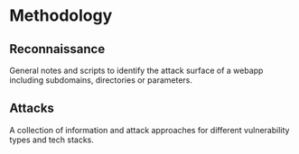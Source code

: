 # Methodology

## Reconnaissance

General notes and scripts to identify the attack surface of a webapp including subdomains, directories or parameters.


## Attacks

A collection of information and attack approaches for different vulnerability types and tech stacks.   
